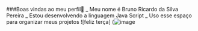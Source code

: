 ###Boas vindas ao meu perfil💙
_ Meu nome é Bruno Ricardo da Silva Pereira
_ Estou desenvolvendo a linguagem Java Script
_ Uso esse espaço para organizar meus projetos
![feliz terça] (![image](https://github.com/user-attachments/assets/0ec7de53-e798-4d49-9839-62a76afeb1bb)
